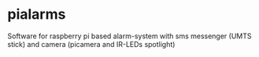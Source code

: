 # pialarms
Software for raspberry pi based alarm-system with sms messenger (UMTS stick) and camera (picamera and IR-LEDs spotlight)
